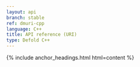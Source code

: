 ```yaml
---
layout: api
branch: stable
ref: dmuri-cpp
language: C++
title: API reference (URI)
type: Defold C++
---
```

{% include anchor_headings.html html=content %}